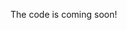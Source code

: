 <!--
 * @Descripttion: 
 * @Result: 
 * @Author: Philo
 * @Date: 2024-10-18 09:43:07
 * @LastEditors: Philo
 * @LastEditTime: 2024-10-18 09:43:19
-->
The code is coming soon!